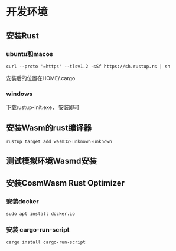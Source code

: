# 开发环境
## 安装Rust
### ubuntu和macos
```
curl --proto '=https' --tlsv1.2 -sSf https://sh.rustup.rs | sh
```
安装后的位置在HOME/.cargo
### windows
下载rustup-init.exe， 安装即可

## 安装Wasm的rust编译器
```
rustup target add wasm32-unknown-unknown
```

## 测试模拟环境Wasmd安装

## 安装CosmWasm Rust Optimizer

### 安装docker
```
sudo apt install docker.io
```
### 安装 cargo-run-script

```
cargo install cargo-run-script
```